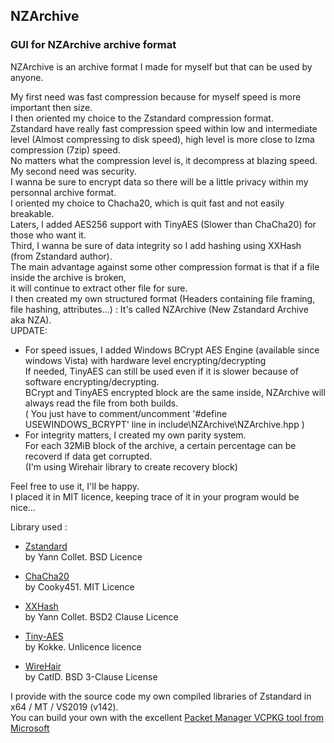 ## **NZArchive**
### GUI for NZArchive archive format

NZArchive is an archive format I made for myself but that can be used by anyone.  
    
My first need was fast compression because for myself speed is more important then size.  
I then oriented my choice to the Zstandard compression format.  
Zstandard have really fast compression speed within low and intermediate level (Almost compressing to disk speed), high level is more close to lzma compression (7zip) speed.  
No matters what the compression level is, it decompress at blazing speed.  
My second need was security.  
I wanna be sure to encrypt data so there will be a little privacy within my personnal archive format.  
I oriented my choice to Chacha20, which is quit fast and not easily breakable.  
Laters, I added AES256 support with TinyAES (Slower than ChaCha20) for those who want it.  
Third, I wanna be sure of data integrity so I add hashing using XXHash (from Zstandard author).  
The main advantage against some other compression format is that if a file inside the archive is broken,  
it will continue to extract other file for sure.  
I then created my own structured format (Headers containing file framing, file hashing, attributes...) : It's called NZArchive (New Zstandard Archive aka NZA).  
UPDATE:  
  * For speed issues, I added Windows BCrypt AES Engine (available since windows Vista) with hardware level encrypting/decrypting  
    If needed, TinyAES can still be used even if it is slower because of software encrypting/decrypting.  
    BCrypt and TinyAES encrypted block are the same inside, NZArchive will always read the file from both builds.    
    ( You just have to comment/uncomment '#define USEWINDOWS_BCRYPT' line in include\NZArchive\NZArchive.hpp )  
  * For integrity matters, I created my own parity system.  
    For each 32MiB block of the archive, a certain percentage can be recoverd if data get corrupted.  
    (I'm using Wirehair library to create recovery block)  
  
Feel free to use it, I'll be happy.  
I placed it in MIT licence, keeping trace of it in your program would be nice...  
  
Library used :
  
  * [Zstandard](https://github.com/facebook/zstd)  
    by Yann Collet. BSD Licence  
    
  * [ChaCha20](https://github.com/cooky451/chacha)  
    by Cooky451. MIT Licence  
    
  * [XXHash](https://github.com/Cyan4973/xxHash)  
    by Yann Collet. BSD2 Clause Licence  
    
  * [Tiny-AES](https://github.com/kokke/tiny-AES-c)  
    by Kokke. Unlicence licence  

  * [WireHair](https://github.com/catid/wirehair)  
    by CatID. BSD 3-Clause License 
  
I provide with the source code my own compiled libraries of Zstandard in x64 / MT / VS2019 (v142).  
You can build your own with the excellent [Packet Manager VCPKG tool from Microsoft](https://vcpkg.io/en/index.html)  